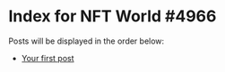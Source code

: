 # Index for NFT World #4966
Posts will be displayed in the order below:

- [Your first post](./001-first.md)

